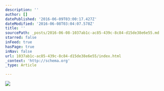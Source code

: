 ```yaml
---
description: ''
author: []
datePublished: '2016-06-09T03:00:17.427Z'
dateModified: '2016-06-08T03:04:07.578Z'
title: ''
sourcePath: _posts/2016-06-08-1037ab1c-ac85-439c-8c84-d15de38e6e55.md
starred: false
inFeed: true
hasPage: true
inNav: false
url: 1037ab1c-ac85-439c-8c84-d15de38e6e55/index.html
_context: 'http://schema.org'
_type: Article

---
```

![](https://the-grid-user-content.s3-us-west-2.amazonaws.com/eaf54019-03cf-487e-87ab-e8a563828b2c.jpg)